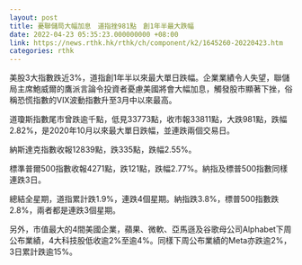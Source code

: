 ```yaml
---
layout: post
title: 憂聯儲局大幅加息　道指挫981點　創1年半最大跌幅
date: 2022-04-23 05:35:23.000000000 +08:00
link: https://news.rthk.hk/rthk/ch/component/k2/1645260-20220423.htm
categories: rthk
---
```


美股3大指數跌近3%，道指創1年半以來最大單日跌幅。企業業績令人失望，聯儲局主席鮑威爾的鷹派言論令投資者憂慮美國將會大幅加息，觸發股市顯著下挫，俗稱恐慌指數的VIX波動指數升至3月中以來最高。

道瓊斯指數尾市曾跌逾千點，低見33773點，收市報33811點，大跌981點，跌幅2.82%，是2020年10月以來最大單日跌幅，並連跌兩個交易日。

納斯達克指數收報12839點，跌335點，跌幅2.55%。

標準普爾500指數收報4271點，跌121點，跌幅2.77%。納指及標普500指數同樣連跌3日。

總結全星期，道指累計跌1.9%，連跌4個星期。納指跌3.8%，標普500指數跌2.8%，兩者都是連跌3個星期。

另外，市值最大的4間美國企業，蘋果、微軟、亞馬遜及谷歌母公司Alphabet下周公布業績，4大科技股低收逾2%至逾4%。同樣下周公布業績的Meta亦跌逾2%，3日累計跌逾15%。
